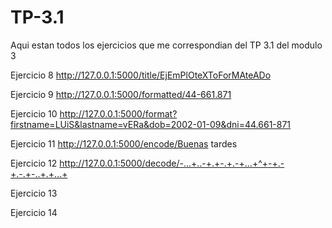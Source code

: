 # TP-3.1

Aqui estan todos los ejercicios que me correspondian del TP 3.1 del modulo 3

Ejercicio 8
http://127.0.0.1:5000/title/EjEmPlOteXToForMAteADo

Ejercicio 9
http://127.0.0.1:5000/formatted/44-661.871

Ejercicio 10
http://127.0.0.1:5000/format?firstname=LUiS&lastname=vERa&dob=2002-01-09&dni=44.661-871

Ejercicio 11
http://127.0.0.1:5000/encode/Buenas tardes

Ejercicio 12
http://127.0.0.1:5000/decode/-...+..-+.+-.+.-+...+^+-+.-+.-.+-..+.+...+

Ejercicio 13

Ejercicio 14